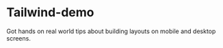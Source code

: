 # Tailwind-demo
Got hands on real world tips about building layouts on mobile and desktop screens. 
